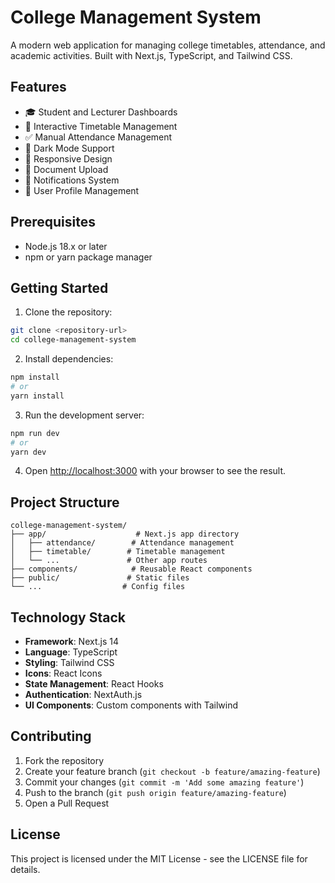 # College Management System

A modern web application for managing college timetables, attendance, and academic activities. Built with Next.js, TypeScript, and Tailwind CSS.

## Features

- 🎓 Student and Lecturer Dashboards
- 📅 Interactive Timetable Management
- ✅ Manual Attendance Management
- 🌙 Dark Mode Support
- 📱 Responsive Design
- 📄 Document Upload
- 🔔 Notifications System
- 👤 User Profile Management

## Prerequisites

- Node.js 18.x or later
- npm or yarn package manager

## Getting Started

1. Clone the repository:
```bash
git clone <repository-url>
cd college-management-system
```

2. Install dependencies:
```bash
npm install
# or
yarn install
```

3. Run the development server:
```bash
npm run dev
# or
yarn dev
```

4. Open [http://localhost:3000](http://localhost:3000) with your browser to see the result.

## Project Structure

```
college-management-system/
├── app/                    # Next.js app directory
│   ├── attendance/        # Attendance management
│   ├── timetable/        # Timetable management
│   └── ...               # Other app routes
├── components/            # Reusable React components
├── public/               # Static files
└── ...                  # Config files
```

## Technology Stack

- **Framework**: Next.js 14
- **Language**: TypeScript
- **Styling**: Tailwind CSS
- **Icons**: React Icons
- **State Management**: React Hooks
- **Authentication**: NextAuth.js
- **UI Components**: Custom components with Tailwind

## Contributing

1. Fork the repository
2. Create your feature branch (`git checkout -b feature/amazing-feature`)
3. Commit your changes (`git commit -m 'Add some amazing feature'`)
4. Push to the branch (`git push origin feature/amazing-feature`)
5. Open a Pull Request

## License

This project is licensed under the MIT License - see the LICENSE file for details. 